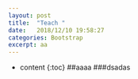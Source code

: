 ```yaml
---
layout: post
title:  "Teach "
date:   2018/12/10 19:58:27 
categories: Bootstrap
excerpt: aa
---
```


* content
{:toc}
##aaaa
###dsadas

